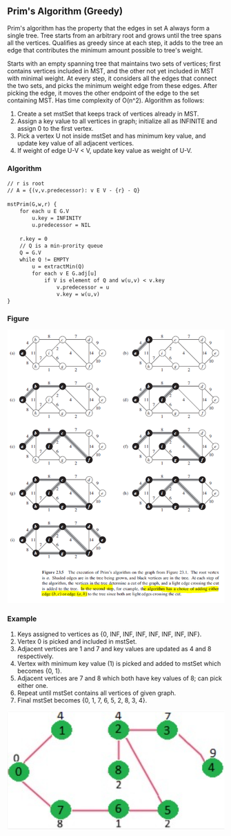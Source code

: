 ## Prim's Algorithm (Greedy)

Prim's algorithm has the property that the edges in set A always form a single tree. Tree starts from an arbitrary root and grows until the tree spans all the vertices. Qualifies as greedy since at each step, it adds to the tree an edge that contributes the minimum amount possible to tree's weight.

Starts with an empty spanning tree that maintains two sets of vertices; first contains vertices included in MST, and the other not yet included in MST with minimal weight. At every step, it considers all the edges that connect the two sets, and picks the minimum weight edge from these edges. After picking the edge, it moves the other endpoint of the edge to the set containing MST. Has time complexity of O(n^2). Algorithm as follows:

1.  Create a set mstSet that keeps track of vertices already in MST.
2.  Assign a key value to all vertices in graph; initialize all as INFINITE and assign 0 to the first vertex.
3.  Pick a vertex U not inside mstSet and has minimum key value, and update key value of all adjacent vertices.
4.  If weight of edge U-V < V, update key value as weight of U-V.

### Algorithm

```
// r is root
// A = {(v,v.predecessor): v E V - {r} - Q}

mstPrim(G,w,r) {
    for each u E G.V
        u.key = INFINITY
        u.predecessor = NIL

    r.key = 0
    // Q is a min-prority queue
    Q = G.V
    while Q != EMPTY
        u = extractMin(Q)
        for each v E G.adj[u]
            if V is element of Q and w(u,v) < v.key
                v.predecessor = u
                v.key = w(u,v)
}
```

### Figure

<img src="../../../images/graphs-MST-prim.PNG">

### Example

1. Keys assigned to vertices as {0, INF, INF, INF, INF, INF, INF, INF}.
2. Vertex 0 is picked and included in mstSet.
3. Adjacent vertices are 1 and 7 and key values are updated as 4 and 8 respectively.
4. Vertex with minimum key value (1) is picked and added to mstSet which becomes {0, 1}.
5. Adjacent vertices are 7 and 8 which both have key values of 8; can pick either one.
6. Repeat until mstSet contains all vertices of given graph.
7. Final mstSet becomes {0, 1, 7, 6, 5, 2, 8, 3, 4}.

<img src="../../../images/prim-example.PNG">
